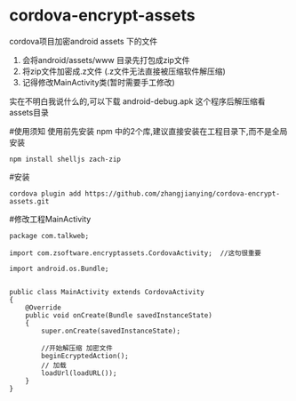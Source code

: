 # cordova-encrypt-assets
cordova项目加密android assets 下的文件

1. 会将android/assets/www 目录先打包成zip文件
2. 将zip文件加密成.z文件 (.z文件无法直接被压缩软件解压缩)
3. 记得修改MainActivity类(暂时需要手工修改)

实在不明白我说什么的,可以下载 android-debug.apk 这个程序后解压缩看 assets目录

#使用须知
使用前先安装 npm 中的2个库,建议直接安装在工程目录下,而不是全局安装
```
npm install shelljs zach-zip
```

#安装
```
cordova plugin add https://github.com/zhangjianying/cordova-encrypt-assets.git
```

#修改工程MainActivity
```
package com.talkweb;

import com.zsoftware.encryptassets.CordovaActivity;  //这句很重要

import android.os.Bundle;


public class MainActivity extends CordovaActivity
{
    @Override
    public void onCreate(Bundle savedInstanceState)
    {
        super.onCreate(savedInstanceState);
        
        //开始解压缩 加密文件
        beginEcryptedAction();
        // 加载
        loadUrl(loadURL());
    }
}

```
